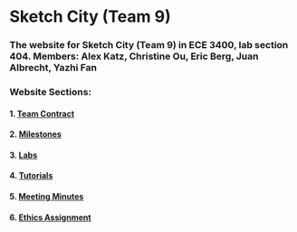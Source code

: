 # Sketch City (Team 9)

### The website for Sketch City (Team 9) in ECE 3400, lab section 404. Members: Alex Katz, Christine Ou, Eric Berg, Juan Albrecht, Yazhi Fan

### Website Sections:

#### 1. [Team Contract](contract.md)
#### 2. [Milestones](milestones.md)
#### 3. [Labs](labs.md)
#### 4. [Tutorials](tutorials.md)
#### 5. [Meeting Minutes](minutes.md)
#### 6. [Ethics Assignment](ethics.md)
